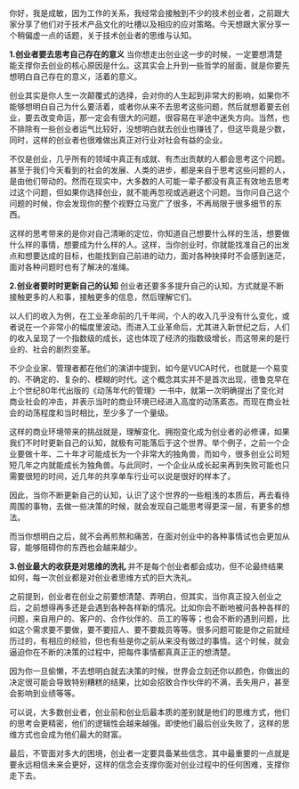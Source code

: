 你好，我是成敏，因为工作的关系，我经常会接触到不少的技术创业者，之前跟大家分享了他们对于技术产品文化的吐槽以及相应的应对策略。今天想跟大家分享一个稍偏虚一点的话题，关于技术创业者的思维与认知。

**1.创业者要去思考自己存在的意义** 
当你想走出创业这一步的时候，一定要想清楚能支撑你去创业的核心原因是什么。这其实会上升到一些哲学的层面，就是你要先想明白自己存在的意义，活着的意义。

创业其实是你人生一次颠覆式的选择，会对你的人生起到非常大的影响，如果你不能够想明白自己为什么要活着，或者你从来不去思考这些问题，然后就想着要去创业，要去改变命运，那一定会有很大的问题，很容易在半途中迷失方向。当然，也不排除有一些创业者运气比较好，没想明白就去创业也赚钱了，但这毕竟是少数，同时，这样的创业者也很难做出真正对行业对社会有益的企业。

不仅是创业，几乎所有的领域中真正有成就、有杰出贡献的人都会思考这个问题。甚至于我们今天看到的社会的发展、人类的进步，都是来自于思考这些问题的人，是由他们带动的。然而在现实中，大多数的人可能一辈子都没有真正有效地去思考过这个问题，但如果你选择创业，就不能再忽视或逃避这个问题。当你问自己这个问题的时候，你会发现你的整个视野立马宽广了很多，不再局限于很多细节的东西。

这样的思考带来的是你对自己清晰的定位，你知道自己想要什么样的生活，想要做什么样的事情，想要成为什么样的人。这样，当你创业时，你就能找准自己的出发点和想要达成的目标，也能找到自己前进的动力，面对各种抉择时不会感到迷茫，面对各种问题时也有了解决的准绳。

**2.创业者要时时更新自己的认知** 
创业者还要多多提升自己的认知，方式就是不断接触更多的人和事，接触更多的信息，然后理解它们。

以人们的收入为例，在工业革命前的几千年间，个人的收入几乎没有什么变化，或者说在一个非常小的幅度里波动。而进入工业革命后，尤其进入新世纪之后，人们的收入呈现了一个指数级的成长，这也体现了经济的指数级增长，而这带来的是行业的、社会的剧烈变革。

不少企业家、管理者都在他们的演讲中提到，如今是VUCA时代，也就是一个易变的、不确定的、复杂的、模糊的时代。这个概念其实并不是首次出现，德鲁克早在上个世纪80年代出版的《动荡年代的管理》一书中，就第一次明确提出了变化对商业社会的冲击，并表示当时的商业环境已经进入高度的动荡紊态。而现在商业社会的动荡程度和当时相比，至少多了一个量级。

这样的商业环境带来的挑战就是，理解变化、拥抱变化成为创业者的必修课，如果我们不时时更新自己的认知，就极有可能落后于这个世界。举个例子，之前一个企业要做十年、二十年才可能成长为一个非常大的独角兽，而如今，很多创业公司短短几年之内就能成长为独角兽。与此同时，一个企业从成长起来再到失败可能也只需要很短的时间，近几年的共享单车行业可以说是很好的样本了。

因此，当你不断更新自己的认知，认识了这个世界的一些粗浅的本质后，再去看待周围的事物，去做一些决策的时候，就会发现自己能思考得更深一层，有更多的想法。

而当你想明白之后，就不会再煎熬和痛苦，在面对创业中的各种事情试也会更加从容，能够阻碍你的东西也会越来越少。

**3.创业最大的收获是对思维的洗礼** 
并不是每个创业者都会成功，但不论最终结果如何，每一次创业都是对创业者思维方式的巨大洗礼。

之前提到，创业者在创业之前要想清楚、弄明白，但其实，当你真正投入创业之后，之前想得再多还是会遇到各种各样新的情况。比如你会不断地被问各种各样的问题，来自用户的、客户的、合作伙伴的、员工的等等；也会不断的遇到问题，比如这个需求要不要做，要不要招人、要不要裁员等等。很多问题可能是你之前就经历过的，有相应的经验，但也有些是你之前从来没有做过的事情。这个时候，就会逼迫你在不断的决策的过程中，把每件事情都真真正正的想清楚。

因为你一旦偷懒，不去想明白就去决策的时候，世界会立刻还你以颜色，你做出的决定很可能会导致特别糟糕的结果，比如会招致合作伙伴的不满，丢失用户，甚至会影响到业绩等等。

可以说，大多数创业者，创业前和创业后最本质的差别就是他们的思维方式，他们的思考会更精密，他们的逻辑性会越来越强。即使他们最后创业失败了，这样的思维方式也会成为他们最大的财富。

最后，不管面对多大的困境，创业者一定要具备某些信念，其中最重要的一点就是要永远相信未来会更好，这样的信念会支撑你面对创业过程中的任何困难，支撑你走下去。

